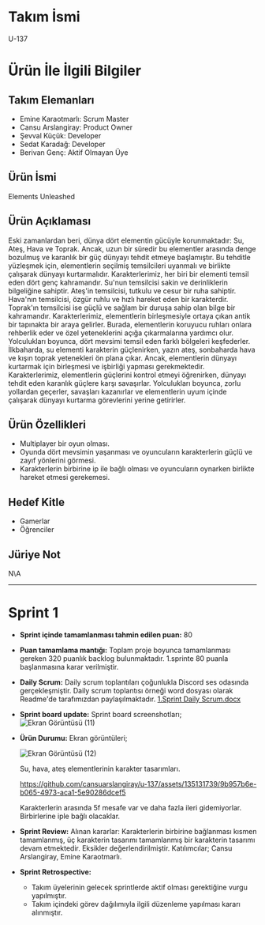 # **Takım İsmi**
 U-137

# Ürün İle İlgili Bilgiler
## Takım Elemanları
- Emine Karaotmarlı: Scrum Master
- Cansu Arslangiray: Product Owner
- Şevval Küçük: Developer
- Sedat Karadağ: Developer
- Berivan Genç: Aktif Olmayan Üye

## Ürün İsmi
Elements Unleashed




## Ürün Açıklaması
Eski zamanlardan beri, dünya dört elementin gücüyle korunmaktadır: Su, Ateş, Hava ve Toprak. Ancak, uzun bir süredir bu elementler arasında denge bozulmuş ve karanlık bir güç dünyayı tehdit etmeye başlamıştır. Bu tehditle yüzleşmek için, elementlerin seçilmiş temsilcileri uyanmalı ve birlikte çalışarak dünyayı kurtarmalıdır. Karakterlerimiz, her biri bir elementi temsil eden dört genç kahramandır. Su'nun temsilcisi sakin ve derinliklerin bilgeliğine sahiptir. Ateş'in temsilcisi, tutkulu ve cesur bir ruha sahiptir. Hava'nın temsilcisi, özgür ruhlu ve hızlı hareket eden bir karakterdir. Toprak'ın temsilcisi ise güçlü ve sağlam bir duruşa sahip olan bilge bir kahramandır. Karakterlerimiz, elementlerin birleşmesiyle ortaya çıkan antik bir tapınakta bir araya gelirler. Burada, elementlerin koruyucu ruhları onlara rehberlik eder ve özel yeteneklerini açığa çıkarmalarına yardımcı olur. Yolculukları boyunca, dört mevsimi temsil eden farklı bölgeleri keşfederler. İlkbaharda, su elementi karakterin güçlenirken, yazın ateş, sonbaharda hava ve kışın toprak yetenekleri ön plana çıkar. Ancak, elementlerin dünyayı kurtarmak için birleşmesi ve işbirliği yapması gerekmektedir. Karakterlerimiz, elementlerin güçlerini kontrol etmeyi öğrenirken, dünyayı tehdit eden karanlık güçlere karşı savaşırlar. Yolculukları boyunca, zorlu yollardan geçerler, savaşları kazanırlar ve elementlerin uyum içinde çalışarak dünyayı kurtarma görevlerini yerine getirirler.

## Ürün Özellikleri
- Multiplayer bir oyun olması.
- Oyunda dört mevsimin yaşanması ve oyuncuların karakterlerin güçlü ve zayıf yönlerini görmesi.
- Karakterlerin birbirine ip ile bağlı olması ve oyuncuların oynarken birlikte hareket etmesi gerekemesi.

## Hedef Kitle
- Gamerlar
- Öğrenciler

## Jüriye Not
N\A

---

# Sprint 1

- **Sprint içinde tamamlanması tahmin edilen puan:** 80
- **Puan tamamlama mantığı:** Toplam proje boyunca tamamlanması gereken 320 puanlık backlog bulunmaktadır. 1.sprinte 80 puanla başlanmasına karar verilmiştir.
- **Daily Scrum:** Daily scrum toplantıları çoğunlukla Discord ses odasında gerçekleşmiştir. Daily scrum toplantısı örneği word dosyası olarak Readme'de tarafımızdan paylaşılmaktadır. [1.Sprint Daily Scrum.docx](https://github.com/cansuarslangiray/u-137/files/11782024/1.Sprint.Daily.Scrum.docx)
- **Sprint board update:** Sprint board screenshotları;
  ![Ekran Görüntüsü (11)](https://github.com/cansuarslangiray/u-137/assets/135131739/68e0469d-ddd8-47e9-8690-613ebeb8e928)

- **Ürün Durumu:** Ekran görüntüleri;
  
  ![Ekran Görüntüsü (12)](https://github.com/cansuarslangiray/u-137/assets/135131739/36b47c5b-38cb-458a-bf9e-b19011680ada)

  Su, hava, ateş elementlerinin karakter tasarımları.

  https://github.com/cansuarslangiray/u-137/assets/135131739/9b957b6e-b065-4973-aca1-5e90286dcef5

  Karakterlerin arasında 5f mesafe var ve daha fazla ileri gidemiyorlar. Birbirlerine iple bağlı olacaklar.

- **Sprint Review:** Alınan kararlar: Karakterlerin birbirine bağlanması kısmen tamamlanmış, üç karakterin tasarımı tamamlanmış bir karakterin tasarımı devam etmektedir. Eksikler değerlendirilmiştir. Katılımcılar; Cansu Arslangiray, Emine Karaotmarlı.
- **Sprint Retrospective:**
  
   - Takım üyelerinin gelecek sprintlerde aktif olması gerektiğine vurgu yapılmıştır.
   - Takım içindeki görev dağılımıyla ilgili düzenleme yapılması kararı alınmıştır.

  











